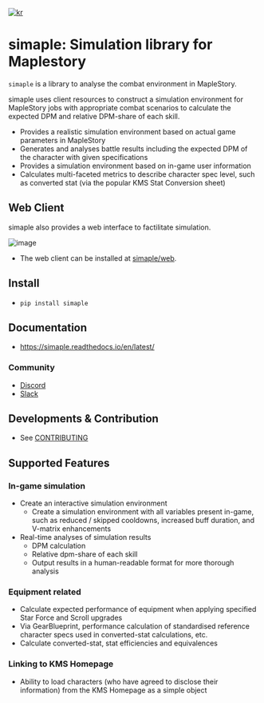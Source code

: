 [![kr](https://img.shields.io/badge/lang-kr-red.svg)](README.md)

# simaple: Simulation library for Maplestory

`simaple` is a library to analyse the combat environment in MapleStory.

simaple uses client resources to construct a simulation environment for MapleStory jobs with appropriate combat scenarios to calculate the expected DPM and relative DPM-share of each skill.

- Provides a realistic simulation environment based on actual game parameters in MapleStory
- Generates and analyses battle results including the expected DPM of the character with given specifications
- Provides a simulation environment based on in-game user information
- Calculates multi-faceted metrics to describe character spec level, such as converted stat (via the popular KMS Stat Conversion sheet)


## Web Client

simaple also provides a web interface to factilitate simulation.

![image](https://user-images.githubusercontent.com/39217532/222165238-00926269-e581-4cd6-8e4c-aef5cff8e4ce.gif)
- The web client can be installed at [simaple/web](https://github.com/simaple-team/web).


## Install

- `pip install simaple`

## Documentation

- https://simaple.readthedocs.io/en/latest/


### Community

- [Discord](https://discord.gg/5hgN5EbyA4)
- [Slack](https://join.slack.com/t/maplestorydpmcalc/shared_invite/zt-1lwi3l97o-EH0R9~W97SB8TjsoXnpzpQ)


## Developments & Contribution

- See [CONTRIBUTING](CONTRIBUTING.md)

## Supported Features

### In-game simulation
- Create an interactive simulation environment
  - Create a simulation environment with all variables present in-game, such as reduced / skipped cooldowns, increased buff duration, and V-matrix enhancements
- Real-time analyses of simulation results
  - DPM calculation
  - Relative dpm-share of each skill
  - Output results in a human-readable format for more thorough analysis

### Equipment related
- Calculate expected performance of equipment when applying specified Star Force and Scroll upgrades
- Via GearBlueprint, performance calculation of standardised reference character specs used in converted-stat calculations, etc.
- Calculate converted-stat, stat efficiencies and equivalences

### Linking to KMS Homepage
- Ability to load characters (who have agreed to disclose their information) from the KMS Homepage as a simple object
